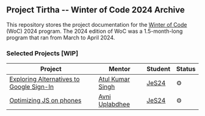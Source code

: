 ## Project Tirtha -- Winter of Code 2024 Archive

This repository stores the project documentation for the [Winter of Code](https://winterofcode.com/) (WoC) 2024 program. The 2024 edition of WoC was a 1.5-month-long program that ran from March to April 2024.

### Selected Projects [WIP]
| Project | Mentor | Student | Status |
|---------|--------|---------|--------|
| [Exploring Alternatives to Google Sign-In](https://github.com/smlab-niser/tirtha-public/issues/34) | [Atul Kumar Singh](https://github.com/RudrasSingh) | [JeS24](https://github.com/JeS24/) | ⚙️ |
| [Optimizing JS on phones](https://github.com/smlab-niser/tirtha-public/issues/8) | [Avni Uplabdhee](https://github.com/KaizenGirl1111) | [JeS24](https://github.com/JeS24/) | ⚙️ |

